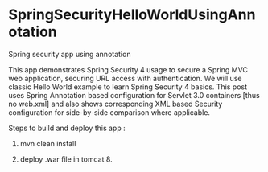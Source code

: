 # SpringSecurityHelloWorldUsingAnnotation
Spring security app using annotation

This app demonstrates Spring Security 4 usage to secure a Spring MVC web application, securing URL access with authentication. We will use classic Hello World example to learn Spring Security 4 basics. This post uses Spring Annotation based configuration for Servlet 3.0 containers [thus no web.xml] and also shows corresponding XML based Security configuration for side-by-side comparison where applicable.

Steps to build and deploy this app :

1) mvn clean install

2) deploy .war file in tomcat 8.

